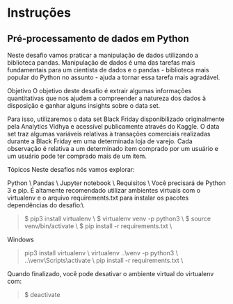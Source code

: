 # Instruções
## Pré-processamento de dados em Python
Neste desafio vamos praticar a manipulação de dados utilizando a biblioteca pandas. Manipulação de dados é uma das tarefas mais fundamentais para um cientista de dados e o pandas - biblioteca mais popular do Python no assunto - ajuda a tornar essa tarefa mais agradável.

Objetivo
O objetivo deste desafio é extrair algumas informações quantitativas que nos ajudem a compreender a natureza dos dados à disposição e ganhar alguns insights sobre o data set.

Para isso, utilizaremos o data set Black Friday disponibilizado originalmente pela Analytics Vidhya e acessível publicamente através do Kaggle. O data set traz algumas variáveis relativas à transações comerciais realizadas durante a Black Friday em uma determinada loja de varejo. Cada observação é relativa a um determinado item comprado por um usuário e um usuário pode ter comprado mais de um item.

Tópicos
Neste desafios nós vamos explorar:

Python \\
Pandas \\
Jupyter notebook \\
Requisitos \\
Você precisará de Python 3 e pip. É altamente recomendado utilizar ambientes virtuais com o virtualenv e o arquivo requirements.txt para instalar os pacotes dependências do desafio:\\

> $ pip3 install virtualenv \\
> $ virtualenv venv -p python3 \\
> $ source venv/bin/activate \\
> $ pip install -r requirements.txt \\

Windows

> pip3 install virtualenv \\
> virtualenv ..\venv -p python3 \\
> ..\venv\Scripts\activate \\
> pip install -r requirements.txt \\

Quando finalizado, você pode desativar o ambiente virtual do virtualenv com:

> $ deactivate
